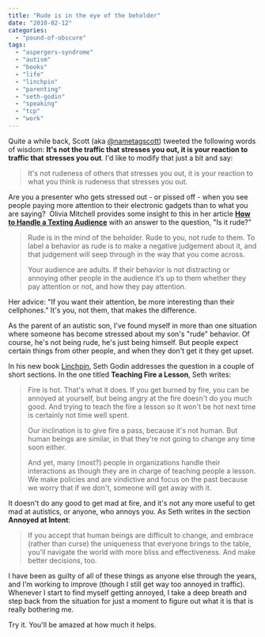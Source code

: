 ```yaml
---
title: "Rude is in the eye of the beholder"
date: "2010-02-12"
categories: 
  - "pound-of-obscure"
tags: 
  - "aspergers-syndrome"
  - "autism"
  - "books"
  - "life"
  - "linchpin"
  - "parenting"
  - "seth-godin"
  - "speaking"
  - "tcp"
  - "work"
---
```


Quite a while back, Scott (aka [@nametagscott](http://twitter.com/nametagscott)) tweeted the following words of wisdom: **It's not the traffic that stresses you out, it is your reaction to traffic that stresses you out**. I'd like to modify that just a bit and say:

> It's not rudeness of others that stresses you out, it is your reaction to what you think is rudeness that stresses you out.

Are you a presenter who gets stressed out - or pissed off - when you see people paying more attention to their electronic gadgets than to what you are saying?  Olivia Mitchell provides some insight to this in her article [**How to Handle a Texting Audience**](http://www.speakingaboutpresenting.com/audience/texting-audience/) with an answer to the question, "Is it rude?"

> Rude is in the mind of the beholder. Rude to you, not rude to them. To label a behavior as rude is to make a negative judgement about it, and that judgement will seep through in the way that you come across.
> 
> Your audience are adults. If their behavior is not distracting or annoying other people in the audience it’s up to them whether they pay attention or not, and how they pay attention.

Her advice: "If you want their attention, be more interesting than their cellphones." It's you, not them, that makes the difference.

As the parent of an autistic son, I've found myself in more than one situation where someone has become stressed about my son's "rude" behavior. Of course, he's not being rude, he's just being himself. But people expect certain things from other people, and when they don't get it they get upset.

In his new book [Linchpin](http://blog.gbrettmiller.com/seth-godin-wants-you-to-become-a-linchpin/), Seth Godin addresses the question in a couple of short sections. In the one titled **Teaching Fire a Lesson**, Seth writes:

> Fire is hot. That's what it does. If you get burned by fire, you can be annoyed at yourself, but being angry at the fire doesn't do you much good. And trying to teach the fire a lesson so it won't be hot next time is certainly not time well spent.
> 
> Our inclination is to give fire a pass, because it's not human. But human beings are similar, in that they're not going to change any time soon either.
> 
> And yet, many (most?) people in organizations handle their interactions as though they are in charge of teaching people a lesson. We make policies and are vindictive and focus on the past because we worry that if we don't, someone will get away with it.

It doesn't do any good to get mad at fire, and it's not any more useful to get mad at autistics, or anyone, who annoys you. As Seth writes in the section **Annoyed at Intent**:

> If you accept that human beings are difficult to change, and embrace (rather than curse) the uniqueness that everyone brings to the table, you'll navigate the world with more bliss and effectiveness. And make better decisions, too.

I have been as guilty of all of these things as anyone else through the years, and I'm working to improve (though I still get way too annoyed in traffic). Whenever I start to find myself getting annoyed, I take a deep breath and step back from the situation for just a moment to figure out what it is that is really bothering me.

Try it. You'll be amazed at how much it helps.
